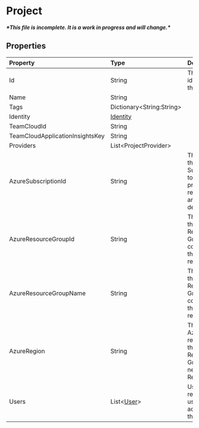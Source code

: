 # Project

***\*This file is incomplete. It is a work in progress and will change.\****

## Properties

| Property                        | Type   | Description |
|:--------------------------------|:-------|:------------|
| Id                              | String | The unique identifier of the Project |
| Name                            | String | |
| Tags                            | Dictionary\<String:String\> | |
| Identity                        | [Identity](Identity.md) | |
| TeamCloudId                     | String | |
| TeamCloudApplicationInsightsKey | String | |
| Providers                       | List\<ProjectProvider\> | |
| AzureSubscriptionId             | String | The ID of the Azure Subscription to which this project's resources are deployed |
| AzureResourceGroupId            | String | The ID of the Azure Resource Group containing the project's resources |
| AzureResourceGroupName          | String | The name of the Azure Resource Group containing the project's resources |
| AzureRegion                     | String | The default Azure region for the Azure Resource Group and new Resources |
| Users                           | List\<[User](User.md)\> | User objects representing users with access to this project |
